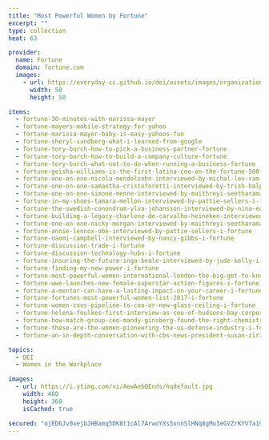 ```yaml
---
title: "Most Powerful Women by Fortune"
excerpt: ""
type: collection
heat: 63

provider:
  name: Fortune
  domain: fortune.com
  images:
    - url: https://everyday-cc.github.io/dei/assets/images/organizations/fortune.com-50x50.jpg
      width: 50
      height: 50

items:
  - fortune-30-minutes-with-marissa-mayer
  - fortune-mayers-mobile-strategy-for-yahoo
  - fortune-marissa-mayer-baby-is-easy-yahoos-fun
  - fortune-sheryl-sandberg-what-i-learned-from-google
  - fortune-tory-burch-how-to-pick-a-business-partner-fortune
  - fortune-tory-burch-how-to-build-a-company-culture-fortune
  - fortune-tory-burch-what-not-to-do-when-running-a-business-fortune
  - fortune-geisha-williams-is-the-first-latina-ceo-on-the-fortune-500-i-fortune
  - fortune-one-on-one-nicola-mendelsohn-interviewed-by-michal-lev-ram-i-fortune
  - fortune-one-on-one-samantha-cristoforetti-interviewed-by-trish-halpin-i-fortune
  - fortune-one-on-one-simone-menne-interviewed-by-maithreyi-seetharaman-i-fortune
  - fortune-in-my-shoes-tamara-mellon-interviewed-by-pattie-sellers-i-fortune
  - fortune-the-swedish-conundrum-ylva-johansson-interviewed-by-nina-easton-i-fortune
  - fortune-building-a-legacy-charlene-de-carvalho-heineken-interviewed-by-pattie-sellers-i-fortune
  - fortune-one-on-one-nicky-morgan-interviewed-by-maithreyi-seetharaman-i-fortune
  - fortune-annie-lennox-obe-interviewed-by-pattie-sellers-i-fortune
  - fortune-naomi-campbell-interviewed-by-nancy-gibbs-i-fortune
  - fortune-discussion-trade-i-fortune
  - fortune-discussion-technology-hubs-i-fortune
  - fortune-insuring-the-future-inga-beale-interviewed-by-jude-kelly-i-fortunei-fortune
  - fortune-finding-my-new-power-i-fortune
  - fortune-most-powerful-women-international-london-the-big-get-to-know-you-i-fortune
  - fortune-wwe-launches-new-female-superstar-action-figures-i-fortune
  - fortune-a-mentor-can-have-a-lasting-impact-on-your-career-i-fortune
  - fortune-fortunes-most-powerful-women-list-2017-i-fortune
  - fortune-women-coos-pipeline-to-ceo-or-new-glass-ceiling-i-fortune
  - fortune-helena-foulkes-first-interview-as-ceo-of-hudsons-bay-corporation-i-fortune
  - fortune-how-match-group-ceo-mandy-ginsberg-found-the-right-chemistry-with-online-dating-i-fortune
  - fortune-these-are-the-women-pioneering-the-us-defense-industry-i-fortune
  - fortune-an-in-depth-conversation-with-cbs-news-president-susan-zirinsky

topics:
  - DEI
  - Women in the Workplace

images:
  - url: https://i.ytimg.com/vi/AewAebQEnds/hqdefault.jpg
    width: 480
    height: 360
    isCached: true

secured: "ojED6Jv0xejbJHBamq5DK8t1cAl7ArwoYXs5xnnSlHNq8gMu3eGVZrKYV7a19Zp3KpTta8MYf8/TjkwBOTDeiwCKrRmfG2iDwkCtiD8b6R82QGvJm7zeaKJiRZt8b9ixf0WPmDbUkIiuA8UgwlTZbiWLYG4n+yuYsAqdW+gzOyZ3RVZE8fbXdTJ1uT5IwTigyvkTY35M8nW/g2gy+NEEmRg4qxs+0jevNBy5jkZyr9b2UVa67NNP6q0pJk7LaLYzwrsqvNhtdNly0gaowoUDpiodrF0QjH6Geg5068jhh57qQUKiMRVBNrnwkfpXnnaUUbssuSfidk/Y/kQ7lAbSqsvA6V2WohDCtkesmex9Z+E=;jLbi07TDalJ1QFIRA+4NPA=="
---
```


